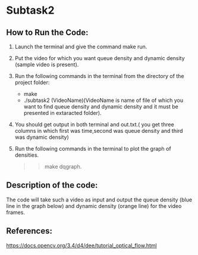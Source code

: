 # Subtask2 #
## How to Run the Code:
1. Launch the terminal and give the command make run.
2. Put the video for which you want queue density and dynamic density (sample video is present).
3. Run the following commands in the terminal from the directory of the project folder:

   - make 
   - ./subtask2 (VideoName)(VideoName is name of file of which you want to find queue density and dynamic density and it must be presented in extaracted folder).

4. You should get output in both terminal and out.txt.( you get three columns in which first was time,second was queue density and third was dynamic density)

5. Run the following commands in the terminal to plot the graph of densities.
   >> make dqgraph.

## Description of the code:
   The code will take such a video as input and output the queue density (blue line in the graph below) and dynamic density (orange line) for the video frames. 
   
## References:
   https://docs.opencv.org/3.4/d4/dee/tutorial_optical_flow.html
